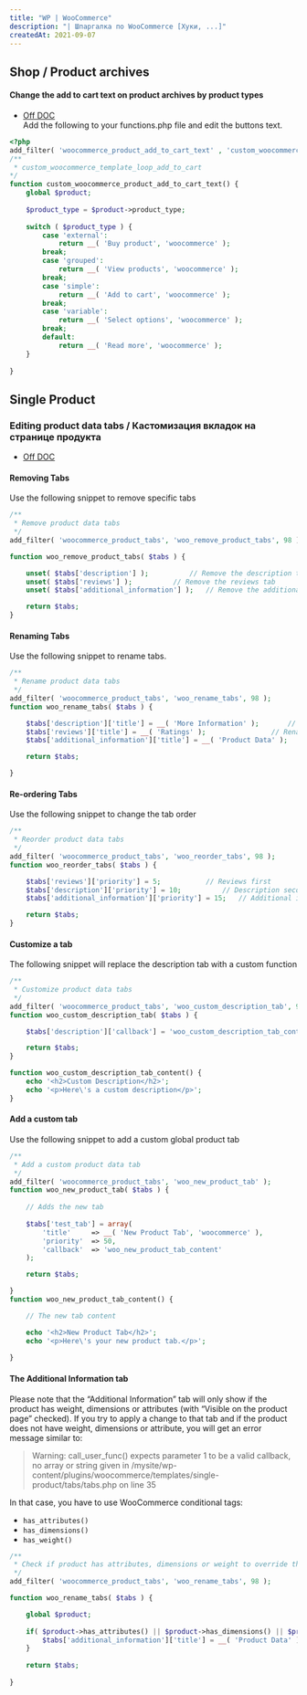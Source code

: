 ```yaml
---
title: "WP | WooCommerce"
description: "| Шпаргалка по WooCommerce [Хуки, ...]"
createdAt: 2021-09-07
---
```


## Shop / Product archives
#### Change the add to cart text on product archives by product types
- [Off DOC](https://web.archive.org/web/20161031114003/https://docs.woocommerce.com/document/change-add-to-cart-button-text/)  
Add the following to your functions.php file and edit the buttons text.
```php
<?php
add_filter( 'woocommerce_product_add_to_cart_text' , 'custom_woocommerce_product_add_to_cart_text' );
/**
 * custom_woocommerce_template_loop_add_to_cart
*/
function custom_woocommerce_product_add_to_cart_text() {
	global $product;
	
	$product_type = $product->product_type;
	
	switch ( $product_type ) {
		case 'external':
			return __( 'Buy product', 'woocommerce' );
		break;
		case 'grouped':
			return __( 'View products', 'woocommerce' );
		break;
		case 'simple':
			return __( 'Add to cart', 'woocommerce' );
		break;
		case 'variable':
			return __( 'Select options', 'woocommerce' );
		break;
		default:
			return __( 'Read more', 'woocommerce' );
	}
	
}
```

## Single Product

### Editing product data tabs / Кастомизация вкладок на странице продукта
- [Off DOC](https://docs.woocommerce.com/document/editing-product-data-tabs/)

#### Removing Tabs  
Use the following snippet to remove specific tabs
```php
/**
 * Remove product data tabs
 */
add_filter( 'woocommerce_product_tabs', 'woo_remove_product_tabs', 98 );

function woo_remove_product_tabs( $tabs ) {

    unset( $tabs['description'] );      	// Remove the description tab
    unset( $tabs['reviews'] ); 			// Remove the reviews tab
    unset( $tabs['additional_information'] );  	// Remove the additional information tab

    return $tabs;
}
```
#### Renaming Tabs
Use the following snippet to rename tabs.
```php
/**
 * Rename product data tabs
 */
add_filter( 'woocommerce_product_tabs', 'woo_rename_tabs', 98 );
function woo_rename_tabs( $tabs ) {

	$tabs['description']['title'] = __( 'More Information' );		// Rename the description tab
	$tabs['reviews']['title'] = __( 'Ratings' );				// Rename the reviews tab
	$tabs['additional_information']['title'] = __( 'Product Data' );	// Rename the additional information tab

	return $tabs;

}
```
#### Re-ordering Tabs
Use the following snippet to change the tab order
```php
/**
 * Reorder product data tabs
 */
add_filter( 'woocommerce_product_tabs', 'woo_reorder_tabs', 98 );
function woo_reorder_tabs( $tabs ) {

	$tabs['reviews']['priority'] = 5;			// Reviews first
	$tabs['description']['priority'] = 10;			// Description second
	$tabs['additional_information']['priority'] = 15;	// Additional information third

	return $tabs;
}
```
#### Customize a tab
The following snippet will replace the description tab with a custom function
```php
/**
 * Customize product data tabs
 */
add_filter( 'woocommerce_product_tabs', 'woo_custom_description_tab', 98 );
function woo_custom_description_tab( $tabs ) {

	$tabs['description']['callback'] = 'woo_custom_description_tab_content';	// Custom description callback

	return $tabs;
}

function woo_custom_description_tab_content() {
	echo '<h2>Custom Description</h2>';
	echo '<p>Here\'s a custom description</p>';
}
```
#### Add a custom tab
Use the following snippet to add a custom global product tab
```php
/**
 * Add a custom product data tab
 */
add_filter( 'woocommerce_product_tabs', 'woo_new_product_tab' );
function woo_new_product_tab( $tabs ) {
	
	// Adds the new tab
	
	$tabs['test_tab'] = array(
		'title' 	=> __( 'New Product Tab', 'woocommerce' ),
		'priority' 	=> 50,
		'callback' 	=> 'woo_new_product_tab_content'
	);

	return $tabs;

}
function woo_new_product_tab_content() {

	// The new tab content

	echo '<h2>New Product Tab</h2>';
	echo '<p>Here\'s your new product tab.</p>';
	
}
```
#### The Additional Information tab

Please note that the “Additional Information” tab will only show if the product has weight, dimensions or attributes (with “Visible on the product page” checked). If you try to apply a change to that tab and if the product does not have weight, dimensions or attribute, you will get an error message similar to:

> Warning: call_user_func() expects parameter 1 to be a valid callback, no array or string given in /mysite/wp-content/plugins/woocommerce/templates/single-product/tabs/tabs.php on line 35

In that case, you have to use WooCommerce conditional tags:

- `has_attributes()`
- `has_dimensions()`
- `has_weight()`

```php
/**
 * Check if product has attributes, dimensions or weight to override the call_user_func() expects parameter 1 to be a valid callback error when changing the additional tab
 */
add_filter( 'woocommerce_product_tabs', 'woo_rename_tabs', 98 );

function woo_rename_tabs( $tabs ) {

	global $product;
	
	if( $product->has_attributes() || $product->has_dimensions() || $product->has_weight() ) { // Check if product has attributes, dimensions or weight
		$tabs['additional_information']['title'] = __( 'Product Data' );	// Rename the additional information tab
	}
 
	return $tabs;
 
}
```
